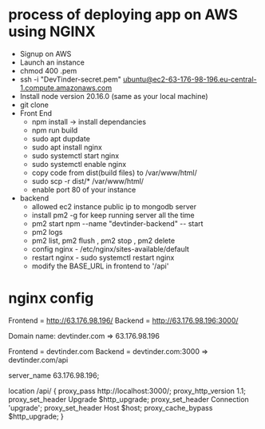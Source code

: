 # process of deploying app on AWS using NGINX

- Signup on AWS
- Launch an instance
- chmod 400 <secret>.pem
- ssh -i "DevTinder-secret.pem" ubuntu@ec2-63-176-98-196.eu-central-1.compute.amazonaws.com
- Install node version 20.16.0 (same as your local machine)
- git clone
- Front End
  - npm install -> install dependancies
  - npm run build
  - sudo apt dupdate
  - sudo apt install nginx
  - sudo systemctl start nginx
  - sudo systemctl enable nginx
  - copy code from dist(build files) to /var/www/html/
  - sudo scp -r dist/\* /var/www/html/
  - enable port 80 of your instance
- backend
  - allowed ec2 instance public ip to mongodb server
  - install pm2 -g for keep running server all the time
  - pm2 start npm --name "devtinder-backend" -- start
  - pm2 logs
  - pm2 list, pm2 flush <name>, pm2 stop <name>, pm2 delete<name>
  - config nginx - /etc/nginx/sites-available/default
  - restart nginx - sudo systemctl restart nginx
  - modify the BASE_URL in frontend to '/api'

# nginx config

Frontend = http://63.176.98.196/
Backend = http://63.176.98.196:3000/

Domain name: devtinder.com => 63.176.98.196

Frontend = devtinder.com
Backend = devtinder.com:3000 => devtinder.com/api

server_name 63.176.98.196;

location /api/ {
proxy_pass http://localhost:3000/;
proxy_http_version 1.1;
proxy_set_header Upgrade $http_upgrade;
proxy_set_header Connection 'upgrade';
proxy_set_header Host $host;
proxy_cache_bypass $http_upgrade;
}
